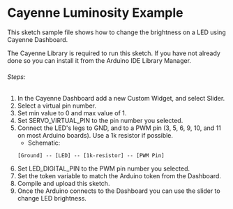# Cayenne Luminosity Example

This sketch sample file shows how to change the brightness on a LED
using Cayenne Dashboard.

The Cayenne Library is required to run this sketch. If you have not already done so you can install it from the Arduino IDE Library Manager.

###### Steps:
1. In the Cayenne Dashboard add a new Custom Widget, and select Slider.
2. Select a virtual pin number.
3. Set min value to 0 and max value of 1.
4. Set SERVO_VIRTUAL_PIN to the pin number you selected.
5. Connect the LED's legs to GND, and to a PWM pin (3, 5, 6, 9, 10, and 11 on most Arduino boards).
   Use a 1k resistor if possible.
   * Schematic:
   ```
   [Ground] -- [LED] -- [1k-resistor] -- [PWM Pin]
   ```
6. Set LED_DIGITAL_PIN to the PWM pin number you selected. 
7. Set the token variable to match the Arduino token from the Dashboard.
8. Compile and upload this sketch.
9. Once the Arduino connects to the Dashboard you can use the slider to change LED brightness.